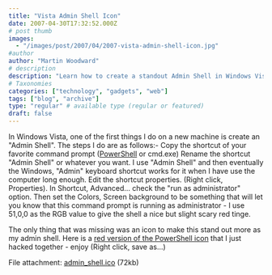 ```yaml
---
title: "Vista Admin Shell Icon"
date: 2007-04-30T17:32:52.000Z
# post thumb
images:
  - "/images/post/2007/04/2007-vista-admin-shell-icon.jpg"
#author
author: "Martin Woodward"
# description
description: "Learn how to create a standout Admin Shell in Windows Vista with a customised icon and unique colour settings for easy identification."
# Taxonomies
categories: ["technology", "gadgets", "web"]
tags: ["blog", "archive"]
type: "regular" # available type (regular or featured)
draft: false
---
```


[](http://www.woodwardweb.com/images/admin_shell.ico) In Windows Vista, one of the first things I do on a new machine is create an "Admin Shell". The steps I do are as follows:- Copy the shortcut of your favorite command prompt ([PowerShell](http://www.microsoft.com/windowsserver2003/technologies/management/powershell/default.mspx) or cmd.exe) Rename the shortcut "Admin Shell" or whatever you want. I use "Admin Shell" and then eventually the Windows, "Admin" keyboard shortcut works for it when I have use the computer long enough. Edit the shortcut properties. (Right click, Properties). In Shortcut, Advanced... check the "run as administrator" option. Then set the Colors, Screen background to be something that will let you know that this command prompt is running as administrator - I use 51,0,0 as the RGB value to give the shell a nice but slight scary red tinge.

The only thing that was missing was an icon to make this stand out more as my admin shell. Here is a [red version of the PowerShell icon](http://www.woodwardweb.com/images/admin_shell.ico) that I just hacked together - enjoy (Right click, save as...)

File attachment: [admin_shell.ico](http://www.woodwardweb.com/images/admin_shell.ico) (72kb)
